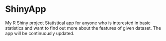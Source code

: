 # ShinyApp
My R Shiny project
Statistical app for anyone who is interested in basic statistics and want to find out more about the features of given dataset. The app will be continuously updated.
